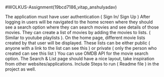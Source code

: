#WOLKUS-Assignment(19bcd7186_vitap_anshulyadav)

The application must have user authentication ( Sign In/ Sign Up )
After logging in users will be navigated to the home screen where they should see a search option where they can search movies and see details of those movies.
They can create a list of movies by adding the movies to lists. ( Similar to youtube playlists ). On the home page, different movie lists created by that user will be displayed.
These lists can be either public ( anyone with a link to the list can see this ) or private ( only the person who created can see this list )
You can use OMDB API for the movie search option.
The Search & List page should have a nice layout, take inspiration from other websites/applications.
Include Steps to run ( Readme file ) in the project as well.

